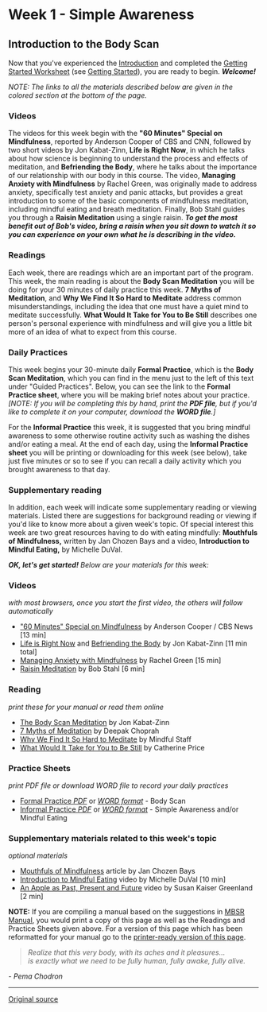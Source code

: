 Week 1 - Simple Awareness
=========================

Introduction to the Body Scan
-----------------------------

Now that you've experienced the [Introduction][14] and completed the [Getting
Started Worksheet][38] (see [Getting Started][15]), you are ready to begin.
_**Welcome!**_

_NOTE:_ _The links to all the materials described below are given in the
colored section at the bottom of the page._

### Videos  
The videos for this week begin with the **"60 Minutes"  Special on
Mindfulness**, reported by Anderson Cooper of CBS and CNN, followed by two
short videos by Jon Kabat-Zinn, **Life is Right Now**, in which he talks about
how science is beginning to understand the process and effects of meditation,
and **Befriending the Body**, where he talks about the importance of our
relationship with our body in this course. The video, **Managing Anxiety with
Mindfulness** by Rachel Green, was originally made to address anxiety,
specifically test anxiety and panic attacks, but provides a great introduction
to some of the basic components of mindfulness meditation, including mindful
eating and breath meditation. Finally, Bob Stahl guides you through a **Raisin
Meditation** using a single raisin. _**To get the most benefit out of Bob's
video, bring a raisin when you sit down to watch it so you can experience on
your own what he is describing in the video.**_

### Readings
Each week, there are readings which are an important part of the program. This
week, the main reading is about the **Body Scan Meditation** you will be doing
for your 30 minutes of daily practice this week. **7 Myths of Meditation**, and
**Why We Find It So Hard to Meditate** address common misunderstandings,
including the idea that one must have a quiet mind to meditate
successfully. **What Would It Take for You to Be Still** describes one
person's personal experience with mindfulness and will give you a little
bit more of an idea of what to expect from this course.

### Daily Practices  
This week begins your 30-minute daily **Formal Practice**, which is the **Body
Scan Meditation**, which you can find in the menu just to the left of this text
under "Guided Practices". Below, you can see the link to the **Formal Practice
sheet**, where you will be making brief notes about your practice. _[NOTE: If
you will be completing this by hand, print the **PDF file**, but if you'd like
to complete it on your computer, download the **WORD file**.]_

For the **Informal Practice** this week, it is suggested that you bring mindful
awareness to some otherwise routine activity such as washing the dishes and/or
eating a meal. At the end of each day, using the **Informal Practice sheet**
you will be printing or downloading for this week (see below), take just five
minutes or so to see if you can recall a daily activity which you brought
awareness to that day.

### Supplementary reading  
In addition, each week will indicate some supplementary reading or viewing
materials. Listed there are suggestions for background reading or viewing if
you'd like to know more about a given week's topic. Of special interest this
week are two great resources having to do with eating mindfully: **Mouthfuls of
Mindfulness,** written by Jan Chozen Bays and a video, **Introduction to
Mindful Eating,** by Michelle DuVal.

**_OK, let's get started!_** _Below are your materials for this week:_

### Videos
_with most browsers, once you start the first video, the others will follow automatically_  
* ["60 Minutes"  Special on Mindfulness][39] by Anderson Cooper / CBS News [13 min]  
* [Life is Right Now][40] and [Befriending the Body][41] by Jon Kabat-Zinn [11 min total]  
* [Managing Anxiety with Mindfulness][42] by Rachel Green [15 min]   
* [Raisin Meditation][43] by Bob Stahl [6 min]

### Reading
_print these for your manual or read them online_
* [The Body Scan Meditation][44] by Jon Kabat-Zinn  
* [ 7 Myths of Meditation][45] by Deepak Choprah  
* [ Why We Find It So Hard to Meditate][46] by Mindful Staff  
* [ What Would It Take for You to Be Still][47] by Catherine Price  

### Practice Sheets
_print PDF file or download WORD file to record your daily practices_  
* [Formal Practice _PDF_][48] or [_WORD format_][49] \- Body Scan  
* [Informal Practice _PDF_][50] or [_WORD format_][51] \- Simple Awareness and/or Mindful Eating  

### Supplementary materials related to this week's topic
_optional materials_  
* [Mouthfuls of Mindfulness][52] article by Jan Chozen Bays  
* [Introduction to Mindful Eating][53] video by Michelle DuVal [10 min]  
* [An Apple as Past, Present and Future][54] video by Susan Kaiser Greenland [2 min]  

**NOTE:** If you are compiling a manual based on the suggestions in [MBSR
Manual][16], you would print a copy of this page as well as the Readings and
Practice Sheets given above. For a version of this page which has been
reformatted for your manual go to the [printer-ready version of this page][55].

> _Realize that this very body, with its aches and it pleasures…  
is exactly what we need to be fully human, fully awake, fully alive._

\- _Pema Chodron_

[14]: selfguidedMBSR_week0.md
[15]: selfguidedMBSR_gettingstarted.md
[16]: selfguidedMBSR_manual.md
[38]: docs/gettingstarted.pdf
[39]: https://www.youtube.com/watch?v=_8-6XzURntE&amp;list=PLbiVpU59JkVbFtkacXoByNjHJgGc4AryM&amp;index=1
[40]: https://www.youtube.com/watch?v=VGtJQNqMXBY&amp;list=PLbiVpU59JkVbFtkacXoByNjHJgGc4AryM&amp;index=2
[41]: https://www.youtube.com/watch?v=iS53roI_pWE&amp;list=PLbiVpU59JkVbFtkacXoByNjHJgGc4AryM&amp;index=3
[42]: https://www.youtube.com/watch?v=aSy9DZAJWIE&amp;index=4&amp;list=PLbiVpU59JkVbFtkacXoByNjHJgGc4AryM
[43]: https://www.youtube.com/watch?v=totkvnfnygQ&amp;index=5&amp;list=PLbiVpU59JkVbFtkacXoByNjHJgGc4AryM
[44]: docs/week1/bodyscan.pdf
[45]: docs/week1/seven-myths.pdf
[46]: docs/week1/why-we-find-it-hard.pdf
[47]: docs/week1/what-would-it-take.pdf
[48]: practice/week1-formal.pdf
[49]: practice/week1-formal.docx
[50]: practice/week1-informal.pdf
[51]: practice/week1-informal.docx
[52]: docs/week1/mouthfuls-mindfulness.pdf
[53]: http://www.youtube.com/watch?v=6tw93IgfL0U
[54]: http://www.youtube.com/watch?feature=endscreen&amp;NR=1&amp;v=j2uooeprDkE
[55]: http://palousemindfulness.com/docs/manualMBSRweek1.pdf
  
-----

[Original source](http://palousemindfulness.com/selfguidedMBSR_week1.html "Permalink to MBSR week 1")

